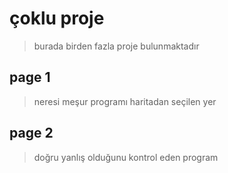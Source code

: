 # çoklu proje 

> burada birden fazla proje bulunmaktadır

## page 1

> neresi meşur programı haritadan seçilen yer 

## page 2 

> doğru yanlış olduğunu kontrol eden program 
